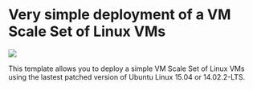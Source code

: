 # Very simple deployment of a VM Scale Set of Linux VMs

<a href="https://portal.azure.com/#create/Microsoft.Template/uri/https%3A%2F%2Fraw.githubusercontent.com%2FAzure%2Fazure-quickstart-templates%2Fmaster%2Fvmss-linux-nat%2Fazuredeploy.json" target="_blank">
    <img src="http://azuredeploy.net/deploybutton.png"/>
</a><a  target="_blank">

This template allows you to deploy a simple VM Scale Set of Linux VMs using the lastest patched version of Ubuntu Linux 15.04 or 14.02.2-LTS.
